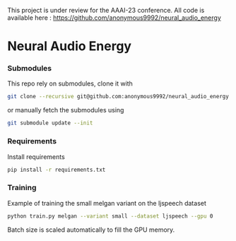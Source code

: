 This project is under review for the AAAI-23 conference.
All code is available here : https://github.com/anonymous9992/neural_audio_energy

# Neural Audio Energy

### Submodules

This repo rely on submodules, clone it with 

```bash
git clone --recursive git@github.com:anonymous9992/neural_audio_energy.git
```

or manually fetch the submodules using

```bash
git submodule update --init
```

### Requirements
Install requirements 
```bash
pip install -r requirements.txt
```

### Training
Example of training the small melgan variant on the ljspeech dataset
```bash
python train.py melgan --variant small --dataset ljspeech --gpu 0
```
Batch size is scaled automatically to fill the GPU memory.

